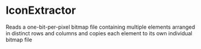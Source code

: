 # IconExtractor
Reads a one-bit-per-pixel bitmap file containing multiple elements arranged in distinct rows and columns and copies each element to its own individual bitmap file
